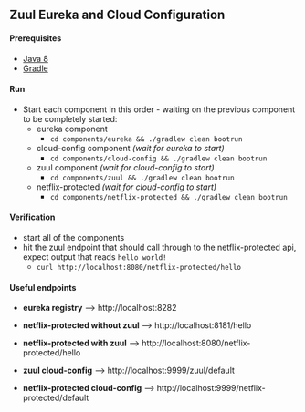 ## Zuul Eureka and Cloud Configuration

#### Prerequisites

+ [Java 8](http://www.oracle.com/technetwork/java/javase/downloads/jdk8-downloads-2133151.html) 
+ [Gradle](https://gradle.org/)

#### Run
+ Start each component in this order - waiting on the previous component to be completely started:
  + eureka component 
     + `cd components/eureka && ./gradlew clean bootrun`
  + cloud-config component _(wait for eureka to start)_
     + `cd components/cloud-config && ./gradlew clean bootrun`
  + zuul component _(wait for cloud-config to start)_
     + `cd components/zuul && ./gradlew clean bootrun`
  + netflix-protected _(wait for cloud-config to start)_
     + `cd components/netflix-protected && ./gradlew clean bootrun`

#### Verification

 + start all of the components
 + hit the zuul endpoint that should call through to the netflix-protected api, expect output that reads `hello world!`
    + `curl http://localhost:8080/netflix-protected/hello`

#### Useful endpoints

 + __eureka registry__ --> http://localhost:8282
 
 + __netflix-protected without zuul__ --> http://localhost:8181/hello
 
 + __netflix-protected with zuul__ --> http://localhost:8080/netflix-protected/hello
 
 + __zuul cloud-config__ --> http://localhost:9999/zuul/default
 
 + __netflix-protected cloud-config__ --> http://localhost:9999/netflix-protected/default
